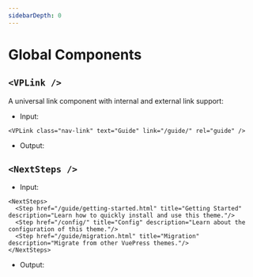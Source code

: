 ```yaml
---
sidebarDepth: 0
---
```


# Global Components

## `<VPLink />`

A universal link component with internal and external link support:

- Input:

```vue
<VPLink class="nav-link" text="Guide" link="/guide/" rel="guide" />
```

- Output:

<VPLink class="nav-link" text="Guide" link="/guide/" rel="guide" />

## `<NextSteps />`

- Input:

```vue
<NextSteps>
  <Step href="/guide/getting-started.html" title="Getting Started" description="Learn how to quickly install and use this theme."/>
  <Step href="/config/" title="Config" description="Learn about the configuration of this theme."/>
  <Step href="/guide/migration.html" title="Migration" description="Migrate from other VuePress themes."/>
</NextSteps>
```

- Output:

<NextSteps>
  <Step href="/guide/getting-started.html" title="Getting Started" description="Learn how to quickly install and use this theme."/>
  <Step href="/config/" title="Config" description="Learn about the configuration of this theme."/>
  <Step href="/guide/migration.html" title="Migration" description="Migrate from other VuePress themes."/>
</NextSteps>
